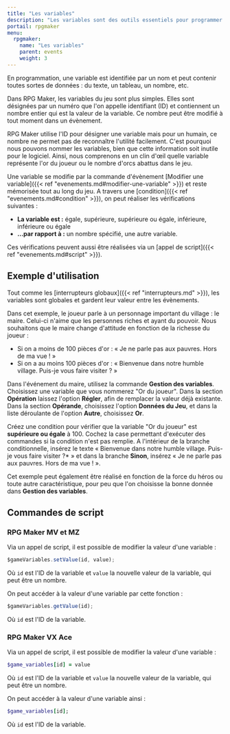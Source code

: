 ```yaml
---
title: "Les variables"
description: "Les variables sont des outils essentiels pour programmer la logique d'un jeu sur RPG Maker. Nous verrons ici leur fonctionnement ainsi que des exemples d'utilisation."
portail: rpgmaker
menu:
  rpgmaker:
    name: "Les variables"
    parent: events
    weight: 3
---
```


En programmation, une variable est identifiée par un nom et peut contenir toutes sortes de données : du texte, un tableau, un nombre, etc.

Dans RPG Maker, les variables du jeu sont plus simples. Elles sont désignées par un numéro que l'on appelle identifiant (ID) et contiennent un nombre entier qui est la valeur de la variable. Ce nombre peut être modifié à tout moment dans un évènement.

RPG Maker utilise l'ID pour désigner une variable mais pour un humain, ce nombre ne permet pas de reconnaître l'utilité facilement. C'est pourquoi nous pouvons nommer les variables, bien que cette information soit inutile pour le logiciel. Ainsi, nous comprenons en un clin d'œil quelle variable représente l'or du joueur ou le nombre d'orcs abattus dans le jeu.

Une variable se modifie par la commande d'évènement [Modifier une variable]({{< ref "evenements.md#modifier-une-variable" >}}) et reste mémorisée tout au long du jeu. A travers une [condition]({{< ref "evenements.md#condition" >}}), on peut réaliser les vérifications suivantes :

- **La variable est :** égale, supérieure, supérieure ou égale, inférieure, inférieure ou égale
- **...par rapport à :** un nombre spécifié, une autre variable.

Ces vérifications peuvent aussi être réalisées via un [appel de script]({{< ref "evenements.md#script" >}}).

## Exemple d'utilisation

Tout comme les [interrupteurs globaux]({{< ref "interrupteurs.md" >}}), les variables sont globales et gardent leur valeur entre les évènements.

Dans cet exemple, le joueur parle à un personnage important du village : le maire. Celui-ci n'aime que les personnes riches et ayant du pouvoir. Nous souhaitons que le maire change d'attitude en fonction de la richesse du joueur :

- Si on a moins de 100 pièces d'or : « Je ne parle pas aux pauvres. Hors de ma vue ! »
- Si on a au moins 100 pièces d'or : « Bienvenue dans notre humble village. Puis-je vous faire visiter ? »

Dans l'événement du maire, utilisez la commande **Gestion des variables**. Choisissez une variable que vous nommerez "Or du joueur". Dans la section **Opération** laissez l'option **Régler**, afin de remplacer la valeur déjà existante. Dans la section **Opérande**, choisissez l'option **Données du Jeu**, et dans la liste déroulante de l'option **Autre**, choisissez **Or**.

Créez une condition pour vérifier que la variable "Or du joueur" est **supérieure ou égale** à 100. Cochez la case permettant d'exécuter des commandes si la condition n'est pas remplie. A l'intérieur de la branche conditionnelle, insérez le texte « Bienvenue dans notre humble village. Puis-je vous faire visiter ?* » et dans la branche **Sinon**, insérez « Je ne parle pas aux pauvres. Hors de ma vue ! ».

Cet exemple peut également être réalisé en fonction de la force du héros ou toute autre caractéristique, pour peu que l'on choisisse la bonne donnée dans **Gestion des variables**.

## Commandes de script

### RPG Maker MV et MZ

Via un appel de script, il est possible de modifier la valeur d'une variable :

```js
$gameVariables.setValue(id, value);
```

Où `id` est l'ID de la variable et `value` la nouvelle valeur de la variable, qui peut être un nombre.

On peut accéder à la valeur d'une variable par cette fonction :

```js
$gameVariables.getValue(id);
```

Où `id` est l'ID de la variable.

### RPG Maker VX Ace

Via un appel de script, il est possible de modifier la valeur d'une variable :

```ruby
$game_variables[id] = value
```

Où `id` est l'ID de la variable et `value` la nouvelle valeur de la variable, qui peut être un nombre.

On peut accéder à la valeur d'une variable ainsi :

```ruby
$game_variables[id];
```

Où `id` est l'ID de la variable.
